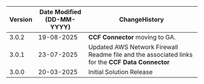  **Version** | **Date Modified (DD-MM-YYYY)**| **ChangeHistory**                                                                         |
|------------|-------------------------------|-------------------------------------------------------------------------------------------|
| 3.0.2      | 19-08-2025                    | **CCF Connector** moving to GA.  | 
| 3.0.1      | 23-07-2025                    | Updated AWS Network Firewall Readme file and the associated links for the **CCF Data Connector**  |   
| 3.0.0      | 20-03-2025                    | Initial Solution Release                                               					 |
